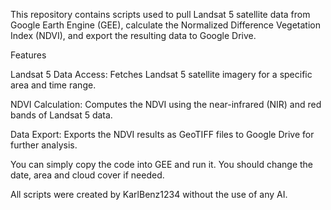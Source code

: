 This repository contains scripts used to pull Landsat 5 satellite data from Google Earth Engine (GEE), calculate the Normalized Difference Vegetation Index (NDVI), and export the resulting data to Google Drive.

Features

  Landsat 5 Data Access: Fetches Landsat 5 satellite imagery for a specific area and time range.
  
  NDVI Calculation: Computes the NDVI using the near-infrared (NIR) and red bands of Landsat 5 data.
  
  Data Export: Exports the NDVI results as GeoTIFF files to Google Drive for further analysis.

You can simply copy the code into GEE and run it. You should change the date, area and cloud cover if needed.

All scripts were created by KarlBenz1234 without the use of any AI.
